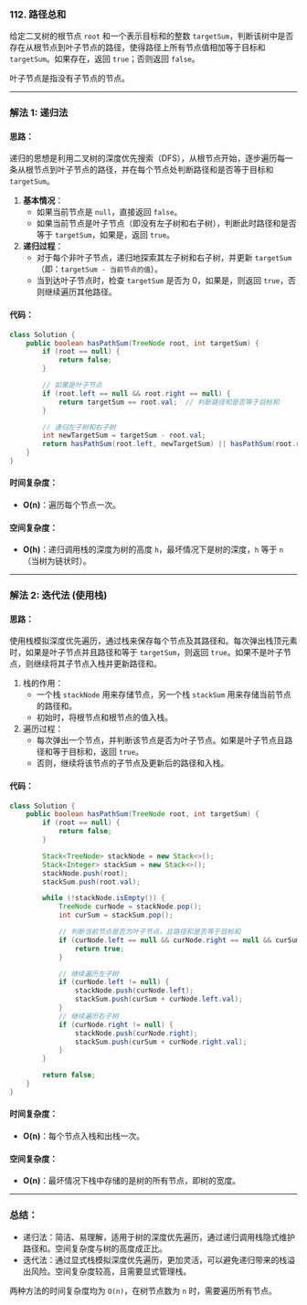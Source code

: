 ### **112. 路径总和**

给定二叉树的根节点 `root` 和一个表示目标和的整数 `targetSum`，判断该树中是否存在从根节点到叶子节点的路径，使得路径上所有节点值相加等于目标和 `targetSum`。如果存在，返回 `true`；否则返回 `false`。

叶子节点是指没有子节点的节点。

------

### **解法 1: 递归法**

#### **思路**：

递归的思想是利用二叉树的深度优先搜索（DFS），从根节点开始，逐步遍历每一条从根节点到叶子节点的路径，并在每个节点处判断路径和是否等于目标和 `targetSum`。

1. **基本情况**：
   - 如果当前节点是 `null`，直接返回 `false`。
   - 如果当前节点是叶子节点（即没有左子树和右子树），判断此时路径和是否等于 `targetSum`，如果是，返回 `true`。
2. **递归过程**：
   - 对于每个非叶子节点，递归地探索其左子树和右子树，并更新 `targetSum`（即：`targetSum - 当前节点的值`）。
   - 当到达叶子节点时，检查 `targetSum` 是否为 0，如果是，则返回 `true`，否则继续遍历其他路径。

#### **代码**：

```java
class Solution {
    public boolean hasPathSum(TreeNode root, int targetSum) {
        if (root == null) {
            return false;
        }

        // 如果是叶子节点
        if (root.left == null && root.right == null) {
            return targetSum == root.val;  // 判断路径和是否等于目标和
        }

        // 递归左子树和右子树
        int newTargetSum = targetSum - root.val;
        return hasPathSum(root.left, newTargetSum) || hasPathSum(root.right, newTargetSum);
    }
}
```

#### **时间复杂度**：

- **O(n)**：遍历每个节点一次。

#### **空间复杂度**：

- **O(h)**：递归调用栈的深度为树的高度 `h`，最坏情况下是树的深度，`h` 等于 `n`（当树为链状时）。

------

### **解法 2: 迭代法 (使用栈)**

#### **思路**：

使用栈模拟深度优先遍历，通过栈来保存每个节点及其路径和。每次弹出栈顶元素时，如果是叶子节点并且路径和等于 `targetSum`，则返回 `true`。如果不是叶子节点，则继续将其子节点入栈并更新路径和。

1. 栈的作用：
   - 一个栈 `stackNode` 用来存储节点，另一个栈 `stackSum` 用来存储当前节点的路径和。
   - 初始时，将根节点和根节点的值入栈。
2. 遍历过程：
   - 每次弹出一个节点，并判断该节点是否为叶子节点。如果是叶子节点且路径和等于目标和，返回 `true`。
   - 否则，继续将该节点的子节点及更新后的路径和入栈。

#### **代码**：

```java
class Solution {
    public boolean hasPathSum(TreeNode root, int targetSum) {
        if (root == null) {
            return false;
        }

        Stack<TreeNode> stackNode = new Stack<>();
        Stack<Integer> stackSum = new Stack<>();
        stackNode.push(root);
        stackSum.push(root.val);

        while (!stackNode.isEmpty()) {
            TreeNode curNode = stackNode.pop();
            int curSum = stackSum.pop();

            // 判断当前节点是否为叶子节点，且路径和是否等于目标和
            if (curNode.left == null && curNode.right == null && curSum == targetSum) {
                return true;
            }

            // 继续遍历左子树
            if (curNode.left != null) {
                stackNode.push(curNode.left);
                stackSum.push(curSum + curNode.left.val);
            }
            // 继续遍历右子树
            if (curNode.right != null) {
                stackNode.push(curNode.right);
                stackSum.push(curSum + curNode.right.val);
            }
        }

        return false;
    }
}
```

#### **时间复杂度**：

- **O(n)**：每个节点入栈和出栈一次。

#### **空间复杂度**：

- **O(n)**：最坏情况下栈中存储的是树的所有节点，即树的宽度。

------

### **总结**：

- 递归法：简洁、易理解，适用于树的深度优先遍历，通过递归调用栈隐式维护路径和。空间复杂度与树的高度成正比。
- 迭代法：通过显式栈模拟深度优先遍历，更加灵活，可以避免递归带来的栈溢出风险。空间复杂度较高，且需要显式管理栈。

两种方法的时间复杂度均为 `O(n)`，在树节点数为 `n` 时，需要遍历所有节点。